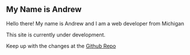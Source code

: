 ## My Name is Andrew

Hello there! My name is Andrew and I am a web developer from Michigan

This site is currently under development.

Keep up with the changes at the [Github Repo](https://github.com/rainwashed/mnis.xyz)